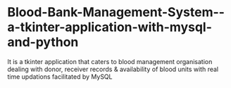 # Blood-Bank-Management-System--a-tkinter-application-with-mysql-and-python
It is a tkinter application that caters to blood management organisation dealing with donor, receiver records &amp; availability of blood units with real time updations facilitated by MySQL
